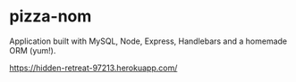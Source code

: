 # pizza-nom
Application built with MySQL, Node, Express, Handlebars and a homemade ORM (yum!).

https://hidden-retreat-97213.herokuapp.com/
